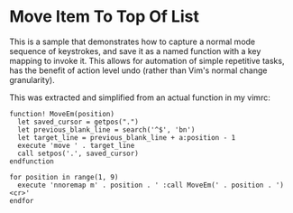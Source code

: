 Move Item To Top Of List
========================

This is a sample that demonstrates how to capture a normal mode sequence of
keystrokes, and save it as a named function with a key mapping to invoke it.
This allows for automation of simple repetitive tasks, has the benefit of
action level undo (rather than Vim's normal change granularity).

This was extracted and simplified from an actual function in my vimrc:

``` vim
function! MoveEm(position)
  let saved_cursor = getpos(".")
  let previous_blank_line = search('^$', 'bn')
  let target_line = previous_blank_line + a:position - 1
  execute 'move ' . target_line
  call setpos('.', saved_cursor)
endfunction

for position in range(1, 9)
  execute 'nnoremap m' . position . ' :call MoveEm(' . position . ')<cr>'
endfor
```

